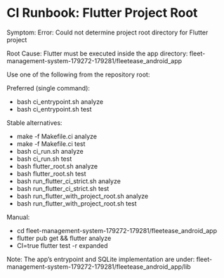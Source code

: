 # CI Runbook: Flutter Project Root

Symptom:
Error: Could not determine project root directory for Flutter project

Root Cause:
Flutter must be executed inside the app directory:
fleet-management-system-179272-179281/fleetease_android_app

Use one of the following from the repository root:

Preferred (single command):
- bash ci_entrypoint.sh analyze
- bash ci_entrypoint.sh test

Stable alternatives:
- make -f Makefile.ci analyze
- make -f Makefile.ci test
- bash ci_run.sh analyze
- bash ci_run.sh test
- bash flutter_root.sh analyze
- bash flutter_root.sh test
- bash run_flutter_ci_strict.sh analyze
- bash run_flutter_ci_strict.sh test
- bash run_flutter_with_project_root.sh analyze
- bash run_flutter_with_project_root.sh test

Manual:
- cd fleet-management-system-179272-179281/fleetease_android_app
- flutter pub get && flutter analyze
- CI=true flutter test -r expanded

Note:
The app’s entrypoint and SQLite implementation are under:
fleet-management-system-179272-179281/fleetease_android_app/lib
